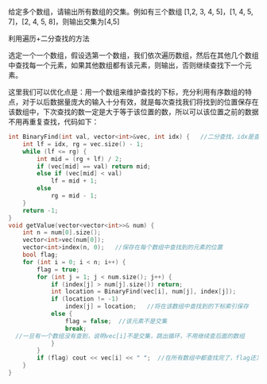 给定多个数组，请输出所有数组的交集。例如有三个数组 [1,2, 3, 4, 5]，[1, 4, 5, 7]，[2, 4, 5, 8]，则输出交集为[4,5]

利用遍历+二分查找的方法

选定一个一个数组，假设选第一个数组，我们依次遍历数组，然后在其他几个数组中查找每一个元素，如果其他数组都有该元素，则输出，否则继续查找下一个元素。

这里我们可以优化点是：用一个数组来维护查找的下标，充分利用有序数组的特点，对于以后数据量庞大的输入十分有效，就是每次查找我们将找到的位置保存在该数组中，下次查找的数一定是大于等于该位置的数，所以可以该位置之前的数据不用再重复查找，代码如下：

```c
int BinaryFind(int val, vector<int>&vec, int idx) {   //二分查找，idx是查找的起点，提高效率
    int lf = idx, rg = vec.size() - 1;
    while (lf <= rg) {
        int mid = (rg + lf) / 2;
        if (vec[mid] == val) return mid;
        else if (vec[mid] < val)
            lf = mid + 1;
        else
            rg = mid - 1;
    }
    return -1;
}
void getValue(vector<vector<int>>& num) {
    int n = num[0].size();
    vector<int>vec(num[0]);
    vector<int>index(n, 0);   //保存在每个数组中查找到的元素的位置
    bool flag;
    for (int i = 0; i < n; i++) {
        flag = true;
        for (int j = 1; j < num.size(); j++) {
            if (index[j] > num[j].size()) return;
            int location = BinaryFind(vec[i], num[j], index[j]);
            if (location != -1)
                index[j] = location;   //将在该数组中查找到的下标索引保存
            else {
                flag = false;  //该元素不是交集
                break;   
  //一旦有一个数组没有查到，说明vec[i]不是交集，跳出循环，不用继续查后面的数组
            }
        }
        if (flag) cout << vec[i] << " ";  //在所有数组中都查找完了，flag还为true，输出该元素
    }
}

```


